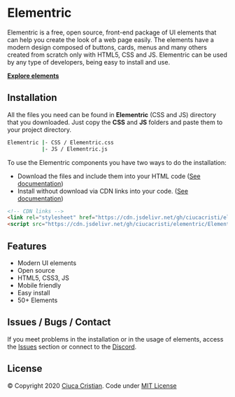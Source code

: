 # Elementric

Elementric is a free, open source, front-end package of UI elements that can help you create the look of a web page easily. The elements have a modern design composed of buttons, cards, menus and many others created from scratch only with HTML5, CSS and JS. Elementric can be used by any type of developers, being easy to install and use.

**[Explore elements](https://ciucacristi.github.io/elementric/buttons.html)**

## Installation

All the files you need can be found in **Elementric** (CSS and JS) directory that you downloaded. Just copy the **CSS** and **JS** folders and paste them to your project directory.

```bash
Elementric |- CSS / Elementric.css
           |- JS / Elementric.js
```

To use the Elementric components you have two ways to do the installation:
* Download the files and include them into your HTML code ([See documentation](https://ciucacristi.github.io/elementric/installation.html))
* Install without download via CDN links into your code. ([See documentation](https://ciucacristi.github.io/elementric/installation.html#how-to-install))

```HTML
<!-- CDN links -->
<link rel="stylesheet" href="https://cdn.jsdelivr.net/gh/ciucacristi/elementric/Elementric/css/elementric.css"> <!-- CSS -->
<script src="https://cdn.jsdelivr.net/gh/ciucacristi/elementric/Elementric/js/elementric.js"></script> <!-- JavaScript -->
```

## Features

* Modern UI elements
* Open source
* HTML5, CSS3, JS
* Mobile friendly
* Easy install
* 50+ Elements

## Issues / Bugs / Contact

If you meet problems in the installation or in the usage of elements, access the [Issues](https://github.com/ciucacristi/elementric/issues) section or connect to the [Discord](https://discord.gg/GvVQvRj).

## License
© Copyright 2020 [Ciuca Cristian](https://www.ciucacristi.tk/). Code under [MIT License](https://github.com/ciucacristi/elementric/blob/master/LICENSE)
